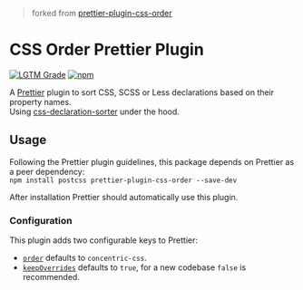 > forked from [prettier-plugin-css-order](https://github.com/Siilwyn/prettier-plugin-css-order)

# CSS Order Prettier Plugin
[![LGTM Grade][lgtm-badge]][lgtm]
[![npm][npm-badge]][npm]

A [Prettier](https://prettier.io/) plugin to sort CSS, SCSS or Less declarations based on their property names.  
Using [css-declaration-sorter](https://github.com/Siilwyn/css-declaration-sorter/) under the hood.

## Usage
Following the Prettier plugin guidelines, this package depends on Prettier as a peer dependency:  
`npm install postcss prettier-plugin-css-order --save-dev`

After installation Prettier should automatically use this plugin.

### Configuration
This plugin adds two configurable keys to Prettier:
- [`order`](https://github.com/Siilwyn/css-declaration-sorter#order) defaults to `concentric-css`.
- [`keepOverrides`](https://github.com/Siilwyn/css-declaration-sorter#keepoverrides) defaults to `true`, for a new codebase `false` is recommended.

[lgtm]: https://lgtm.com/projects/g/Siilwyn/prettier-plugin-css-order/
[lgtm-badge]: https://tinyshields.dev/lgtm/grade/javascript/g/Siilwyn/prettier-plugin-css-order.svg
[npm]: https://www.npmjs.com/package/prettier-plugin-css-order
[npm-badge]: https://tinyshields.dev/npm/prettier-plugin-css-order.svg
